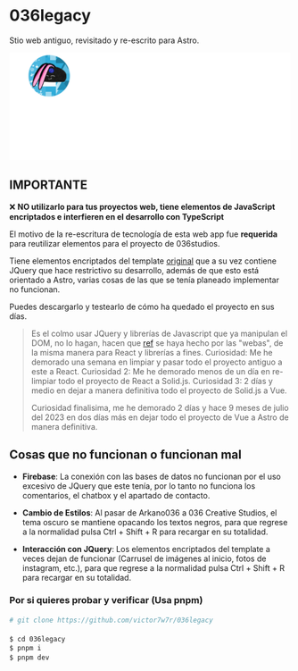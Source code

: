 # 036legacy

Stio web antiguo, revisitado y re-escrito para Astro.

![Alt text](brandwhite.png?raw=true 'Title')

## IMPORTANTE

❌ **NO utilizarlo para tus proyectos web, tiene elementos de JavaScript encriptados e interfieren en el desarrollo con TypeScript**

El motivo de la re-escritura de tecnología de esta web app fue **requerida** para reutilizar elementos para el proyecto de 036studios.

Tiene elementos encriptados del template [original](https://colorlib.com/wp/template/alime/) que a su vez contiene JQuery que hace restrictivo su desarrollo, además de que esto está orientado a Astro, varias cosas de las que se tenía planeado implementar no funcionan.

Puedes descargarlo y testearlo de cómo ha quedado el proyecto en sus días.

> Es el colmo usar JQuery y librerías de Javascript que ya manipulan el DOM, no lo hagan, hacen que [ref](https://www.solidjs.com/docs/latest#ref) se haya hecho por las "webas", de la misma manera para React y librerías a fines.
> Curiosidad: Me he demorado una semana en limpiar y pasar todo el proyecto antiguo a este a React.
> Curiosidad 2: Me he demorado menos de un día en re-limpiar todo el proyecto de React a Solid.js.
> Curiosidad 3: 2 días y medio en dejar a manera definitiva todo el proyecto de Solid.js a Vue.
>
> Curiosidad finalisima, me he demorado 2 días y hace 9 meses de julio del 2023 en dos días más en dejar todo el proyecto de Vue a Astro de manera definitiva.

## Cosas que no funcionan o funcionan mal

- **Firebase**: La conexión con las bases de datos no funcionan por el uso excesivo de JQuery que este tenía, por lo tanto no funciona los comentarios, el chatbox y el apartado de contacto.

- **Cambio de Estilos**: Al pasar de Arkano036 a 036 Creative Studios, el tema oscuro se mantiene opacando los textos negros, para que regrese a la normalidad pulsa Ctrl + Shift + R para recargar en su totalidad.

- **Interacción con JQuery**: Los elementos encriptados del template a veces dejan de funcionar (Carrusel de imágenes al inicio, fotos de instagram, etc.), para que regrese a la normalidad pulsa Ctrl + Shift + R para recargar en su totalidad.

### Por si quieres probar y verificar (Usa pnpm)

```bash
# git clone https://github.com/victor7w7r/036legacy

$ cd 036legacy
$ pnpm i
$ pnpm dev
```
